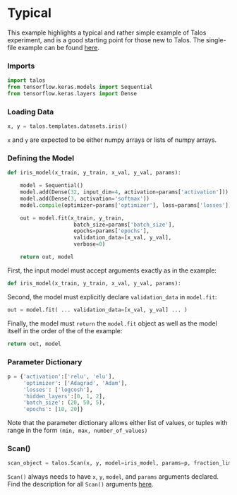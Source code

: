 # Typical

This example highlights a typical and rather simple example of Talos experiment, and is a good starting point for those new to Talos. The single-file example can be found [here](Examples_Typical_Code.md).

### Imports

```python
import talos
from tensorflow.keras.models import Sequential
from tensorflow.keras.layers import Dense
```

### Loading Data
```python
x, y = talos.templates.datasets.iris()
```
`x` and `y` are expected to be either numpy arrays or lists of numpy arrays.

### Defining the Model
```python
def iris_model(x_train, y_train, x_val, y_val, params):

    model = Sequential()
    model.add(Dense(32, input_dim=4, activation=params['activation']))
    model.add(Dense(3, activation='softmax'))
    model.compile(optimizer=params['optimizer'], loss=params['losses'])

    out = model.fit(x_train, y_train,
                     batch_size=params['batch_size'],
                     epochs=params['epochs'],
                     validation_data=[x_val, y_val],
                     verbose=0)

    return out, model
```

First, the input model must accept arguments exactly as in the example:

```python
def iris_model(x_train, y_train, x_val, y_val, params):
```

Second, the model must explicitly declare `validation_data` in `model.fit`:

```python
out = model.fit( ... validation_data=[x_val, y_val] ... )
```
Finally, the model must `return` the `model.fit` object as well as the model itself in the order of the of the example:

```python
return out, model
```


### Parameter Dictionary
```python
p = {'activation':['relu', 'elu'],
     'optimizer': ['Adagrad', 'Adam'],
     'losses': ['logcosh'],
     'hidden_layers':[0, 1, 2],
     'batch_size': (20, 50, 5),
     'epochs': [10, 20]}
```

Note that the parameter dictionary allows either list of values, or tuples with range in the form `(min, max, number_of_values)`


### Scan()
```python
scan_object = talos.Scan(x, y, model=iris_model, params=p, fraction_limit=0.1)
```

`Scan()` always needs to have `x`, `y`, `model`, and `params` arguments declared. Find the description for all `Scan()` arguments [here](Scan.md#scan-arguments).
